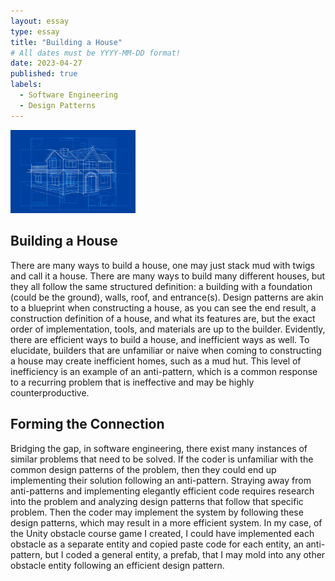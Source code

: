```yaml
---
layout: essay
type: essay
title: "Building a House"
# All dates must be YYYY-MM-DD format!
date: 2023-04-27
published: true
labels:
  - Software Engineering
  - Design Patterns
---
```


<img width="200px" class="rounded float-start pe-4" src="../img/blueprint.jpg">

## Building a House

There are many ways to build a house, one may just stack mud with twigs and call it a house. There are many ways to build many different houses, but they all follow the same structured definition: a building with a foundation (could be the ground), walls, roof, and entrance(s). Design patterns are akin to a blueprint when constructing a house, as you can see the end result, a construction definition of a house, and what its features are, but the exact order of implementation, tools, and materials are up to the builder. Evidently, there are efficient ways to build a house, and inefficient ways as well. To elucidate, builders that are unfamiliar or naive when coming to constructing a house may create inefficient homes, such as a mud hut. This level of inefficiency is an example of an anti-pattern, which is a common response to a recurring problem that is ineffective and may be highly counterproductive.

## Forming the Connection

Bridging the gap, in software engineering, there exist many instances of similar problems that need to be solved. If the coder is unfamiliar with the common design patterns of the problem, then they could end up implementing their solution following an anti-pattern. Straying away from anti-patterns and implementing elegantly efficient code requires research into the problem and analyzing design patterns that follow that specific problem. Then the coder may implement the system by following these design patterns, which may result in a more efficient system. In my case, of the Unity obstacle course game I created, I could have implemented each obstacle as a separate entity and copied paste code for each entity, an anti-pattern, but I coded a general entity, a prefab, that I may mold into any other obstacle entity following an efficient design pattern.
